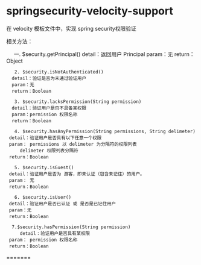 # springsecurity-velocity-support

在 velocity 模板文件中，实现 spring security权限验证 

相关方法：

      一. $security.getPrincipal()
	  detail：返回用户 Principal
	  param：无
	  return：Object
  
       2. $security.isNotAuthenticated()
	  detail：验证是否为未通过验证用户
	  param：无
	  return：Boolean

       3. $security.lacksPermission(String permission)
	  detail：验证用户是否不具备某权限
	  param：permission 权限名称
	  return：Boolean  
   
       4. $security.hasAnyPermission(String permissions, String delimeter)
 	 detail：验证用户是否具有以下任意一个权限
 	 param： permissions 以 delimeter 为分隔符的权限列表
         delimeter 权限列表分隔符
	 return：Boolean  

       5. $security.isGuest()
 	 detail：验证用户是否为 游客，即未认证（包含未记住）的用户。
	 param： 无
	 return：Boolean  

       6. $security.isUser()
	 detail：验证用户是否已认证 或 是否是已记住用户
	 param：无
	 return：Boolean  
   
      7.$security.hasPermission(String permission)
         detail：验证用户是否具有某权限
	 param： permission 权限名称
	 return：Boolean

=======
